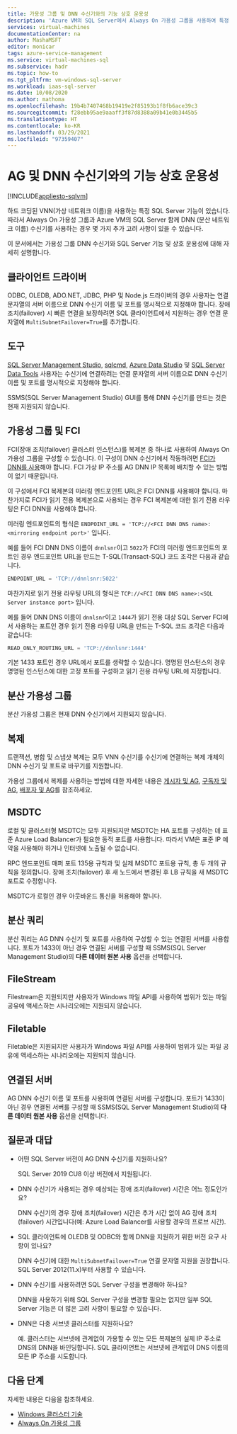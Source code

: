 ```yaml
---
title: 가용성 그룹 및 DNN 수신기와의 기능 상호 운용성
description: 'Azure VM의 SQL Server에서 Always On 가용성 그룹을 사용하여 특정 SQL Server 기능 및 DNN(분산 네트워크 이름) 수신기를 사용할 때의 추가 고려 사항에 대해 알아봅니다. '
services: virtual-machines
documentationCenter: na
author: MashaMSFT
editor: monicar
tags: azure-service-management
ms.service: virtual-machines-sql
ms.subservice: hadr
ms.topic: how-to
ms.tgt_pltfrm: vm-windows-sql-server
ms.workload: iaas-sql-server
ms.date: 10/08/2020
ms.author: mathoma
ms.openlocfilehash: 19b4b7407468b19419e2f85193b1f8fb6ace39c3
ms.sourcegitcommit: f28ebb95ae9aaaff3f87d8388a09b41e0b3445b5
ms.translationtype: HT
ms.contentlocale: ko-KR
ms.lasthandoff: 03/29/2021
ms.locfileid: "97359407"
---
```

# <a name="feature-interoperability-with-ag-and-dnn-listener"></a>AG 및 DNN 수신기와의 기능 상호 운용성 
[!INCLUDE[appliesto-sqlvm](../../includes/appliesto-sqlvm.md)]

하드 코딩된 VNN(가상 네트워크 이름)을 사용하는 특정 SQL Server 기능이 있습니다. 따라서 Always On 가용성 그룹과 Azure VM의 SQL Server 함께 DNN (분산 네트워크 이름) 수신기를 사용하는 경우 몇 가지 추가 고려 사항이 있을 수 있습니다. 

이 문서에서는 가용성 그룹 DNN 수신기와 SQL Server 기능 및 상호 운용성에 대해 자세히 설명합니다. 


## <a name="client-drivers"></a>클라이언트 드라이버

ODBC, OLEDB, ADO.NET, JDBC, PHP 및 Node.js 드라이버의 경우 사용자는 연결 문자열의 서버 이름으로 DNN 수신기 이름 및 포트를 명시적으로 지정해야 합니다. 장애 조치(failover) 시 빠른 연결을 보장하려면 SQL 클라이언트에서 지원하는 경우 연결 문자열에 `MultiSubnetFailover=True`를 추가합니다. 

## <a name="tools"></a>도구

[SQL Server Management Studio](/sql/ssms/sql-server-management-studio-ssms), [sqlcmd](/sql/tools/sqlcmd-utility), [Azure Data Studio](/sql/azure-data-studio/what-is) 및 [SQL Server Data Tools](/sql/ssdt/sql-server-data-tools) 사용자는 수신기에 연결하려는 연결 문자열의 서버 이름으로 DNN 수신기 이름 및 포트를 명시적으로 지정해야 합니다. 

SSMS(SQL Server Management Studio) GUI를 통해 DNN 수신기를 만드는 것은 현재 지원되지 않습니다. 


## <a name="availability-groups-and-fci"></a>가용성 그룹 및 FCI

FCI(장애 조치(failover) 클러스터 인스턴스)를 복제본 중 하나로 사용하여 Always On 가용성 그룹을 구성할 수 있습니다. 이 구성이 DNN 수신기에서 작동하려면 [FCI가 DNN를 사용](failover-cluster-instance-distributed-network-name-dnn-configure.md)해야 합니다. FCI 가상 IP 주소를 AG DNN IP 목록에 배치할 수 있는 방법이 없기 때문입니다. 

이 구성에서 FCI 복제본의 미러링 엔드포인트 URL은 FCI DNN를 사용해야 합니다. 마찬가지로 FCI가 읽기 전용 복제본으로 사용되는 경우 FCI 복제본에 대한 읽기 전용 라우팅은 FCI DNN을 사용해야 합니다. 

미러링 엔드포인트의 형식은 `ENDPOINT_URL = 'TCP://<FCI DNN DNS name>:<mirroring endpoint port>'` 입니다. 

예를 들어 FCI DNN DNS 이름이 `dnnlsnr`이고 `5022`가 FCI의 미러링 엔드포인트의 포트인 경우 엔드포인트 URL을 만드는 T-SQL(Transact-SQL) 코드 조각은 다음과 같습니다. 

```sql
ENDPOINT_URL = 'TCP://dnnlsnr:5022'
```

마찬가지로 읽기 전용 라우팅 URL의 형식은 `TCP://<FCI DNN DNS name>:<SQL Server instance port>` 입니다. 

예를 들어 DNN DNS 이름이 `dnnlsnr`이고 `1444`가 읽기 전용 대상 SQL Server FCI에서 사용하는 포트인 경우 읽기 전용 라우팅 URL을 만드는 T-SQL 코드 조각은 다음과 같습니다: 

```sql
READ_ONLY_ROUTING_URL = 'TCP://dnnlsnr:1444'
```

기본 1433 포트인 경우 URL에서 포트를 생략할 수 있습니다. 명명된 인스턴스의 경우 명명된 인스턴스에 대한 고정 포트를 구성하고 읽기 전용 라우팅 URL에 지정합니다.  

## <a name="distributed-availability-group"></a>분산 가용성 그룹

분산 가용성 그룹은 현재 DNN 수신기에서 지원되지 않습니다. 

## <a name="replication"></a>복제

트랜잭션, 병합 및 스냅샷 복제는 모두 VNN 수신기를 수신기에 연결하는 복제 개체의 DNN 수신기 및 포트로 바꾸기를 지원합니다. 

가용성 그룹에서 복제를 사용하는 방법에 대한 자세한 내용은 [게시자 및 AG](/sql/database-engine/availability-groups/windows/configure-replication-for-always-on-availability-groups-sql-server), [구독자 및 AG](/sql/database-engine/availability-groups/windows/replication-subscribers-and-always-on-availability-groups-sql-server), [배포자 및 AG](/sql/relational-databases/replication/configure-distribution-availability-group)를 참조하세요.

## <a name="msdtc"></a>MSDTC

로컬 및 클러스터형 MSDTC는 모두 지원되지만 MSDTC는 HA 포트를 구성하는 데 표준 Azure Load Balancer가 필요한 동적 포트를 사용합니다. 따라서 VM은 표준 IP 예약을 사용해야 하거나 인터넷에 노출될 수 없습니다. 

RPC 엔드포인트 매퍼 포트 135용 규칙과 및 실제 MSDTC 포트용 규칙, 총 두 개의 규칙을 정의합니다. 장애 조치(failover) 후 새 노드에서 변경된 후 LB 규칙을 새 MSDTC 포트로 수정합니다. 

MSDTC가 로컬인 경우 아웃바운드 통신을 허용해야 합니다. 

## <a name="distributed-query"></a>분산 쿼리 

분산 쿼리는 AG DNN 수신기 및 포트를 사용하여 구성할 수 있는 연결된 서버를 사용합니다. 포트가 1433이 아닌 경우 연결된 서버를 구성할 때 SSMS(SQL Server Management Studio)의 **다른 데이터 원본 사용** 옵션을 선택합니다. 

## <a name="filestream"></a>FileStream

Filestream은 지원되지만 사용자가 Windows 파일 API를 사용하여 범위가 있는 파일 공유에 액세스하는 시나리오에는 지원되지 않습니다. 

## <a name="filetable"></a>Filetable

Filetable은 지원되지만 사용자가 Windows 파일 API를 사용하여 범위가 있는 파일 공유에 액세스하는 시나리오에는 지원되지 않습니다. 

## <a name="linked-servers"></a>연결된 서버

AG DNN 수신기 이름 및 포트를 사용하여 연결된 서버를 구성합니다. 포트가 1433이 아닌 경우 연결된 서버를 구성할 때 SSMS(SQL Server Management Studio)의 **다른 데이터 원본 사용** 옵션을 선택합니다. 


## <a name="frequently-asked-questions"></a>질문과 대답


- 어떤 SQL Server 버전이 AG DNN 수신기를 지원하나요? 

   SQL Server 2019 CU8 이상 버전에서 지원됩니다.

- DNN 수신기가 사용되는 경우 예상되는 장애 조치(failover) 시간은 어느 정도인가요?

   DNN 수신기의 경우 장애 조치(failover) 시간은 추가 시간 없이 AG 장애 조치(failover) 시간입니다(예: Azure Load Balancer를 사용할 경우의 프로브 시간).

- SQL 클라이언트에 OLEDB 및 ODBC와 함께 DNN을 지원하기 위한 버전 요구 사항이 있나요?

   DNN 수신기에 대한 `MultiSubnetFailover=True` 연결 문자열 지원을 권장합니다. SQL Server 2012(11.x)부터 사용할 수 있습니다.

- DNN 수신기를 사용하려면 SQL Server 구성을 변경해야 하나요? 

   DNN을 사용하기 위해 SQL Server 구성을 변경할 필요는 없지만 일부 SQL Server 기능은 더 많은 고려 사항이 필요할 수 있습니다. 

- DNN은 다중 서브넷 클러스터를 지원하나요?

   예. 클러스터는 서브넷에 관계없이 가용할 수 있는 모든 복제본의 실제 IP 주소로 DNS의 DNN을 바인딩합니다. SQL 클라이언트는 서브넷에 관계없이 DNS 이름의 모든 IP 주소를 시도합니다. 



## <a name="next-steps"></a>다음 단계

자세한 내용은 다음을 참조하세요. 

- [Windows 클러스터 기술](/windows-server/failover-clustering/failover-clustering-overview)   
- [Always On 가용성 그룹](/sql/database-engine/availability-groups/windows/overview-of-always-on-availability-groups-sql-server)

